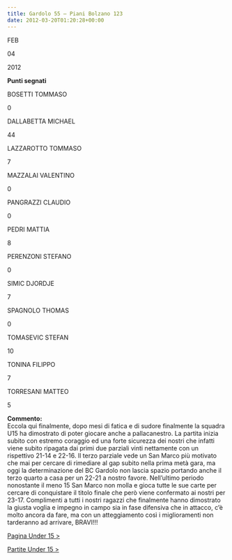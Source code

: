 ```yaml
---
title: Gardolo 55 – Piani Bolzano 123
date: 2012-03-20T01:20:28+00:00
---
```

FEB

04

2012

**Punti segnati**

BOSETTI TOMMASO

0

DALLABETTA MICHAEL

44

LAZZAROTTO TOMMASO

7

MAZZALAI VALENTINO

0

PANGRAZZI CLAUDIO

0

PEDRI MATTIA

8

PERENZONI STEFANO

0

SIMIC DJORDJE

7

SPAGNOLO THOMAS

0

TOMASEVIC STEFAN

10

TONINA FILIPPO

7

TORRESANI MATTEO

5

**Commento:**  
Eccola qui finalmente, dopo mesi di fatica e di sudore finalmente la squadra U15 ha dimostrato di poter giocare anche a pallacanestro. La partita inizia subito con estremo coraggio ed una forte sicurezza dei nostri che infatti viene subito ripagata dai primi due parziali vinti nettamente con un rispettivo 21-14 e 22-16. Il terzo parziale vede un San Marco più motivato che mai per cercare di rimediare al gap subito nella prima metà gara, ma oggi la determinazione del BC Gardolo non lascia spazio portando anche il terzo quarto a casa per un 22-21 a nostro favore. Nell’ultimo periodo nonostante il meno 15 San Marco non molla e gioca tutte le sue carte per cercare di conquistare il titolo finale che però viene confermato ai nostri per 23-17. Complimenti a tutti i nostri ragazzi che finalmente hanno dimostrato la giusta voglia e impegno in campo sia in fase difensiva che in attacco, c’è molto ancora da fare, ma con un atteggiamento così i miglioramenti non tarderanno ad arrivare, BRAVI!!!

[Pagina Under 15 >](http://www.basketgardolo.it/under-15)

[Partite Under 15 >](http://www.basketgardolo.it/?tag=under-15&cat=11)